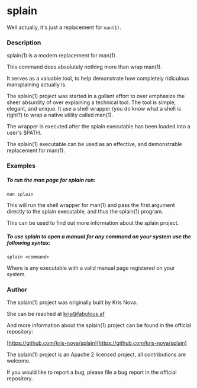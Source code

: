 # splain

Well actually, it's just a replacement for `man(1)`.

### Description

splain(1) is a modern replacement for man(1).

This command does absolutely nothing more than wrap man(1).

It serves as a valuable tool, to help demonstrate how completely
ridiculous mansplaining actually is.

The splain(1) project was started in a gallant effort to over emphasize
the sheer absurdity of over explaining a technical tool. The tool is simple,
elegant, and unique. It use a shell wrapper (you do know what a shell is right?)
to wrap a native utility called man(1).

The wrapper is executed after the splain executable has been loaded into a user's $PATH.

The splain(1) executable can be used as an effective, and demonstrable replacement for man(1).

### Examples

##### To run the man page for splain run:

```
man splain
```

This will run the shell wrapper for man(1) and pass the first argument directly to the splain executable,
and thus the splain(1) program.

This can be used to find out more information about the splain project.

##### To use splain to open a manual for any command on your system use the following syntax:

```
splain <command>
```

Where <command> is any executable with a valid manual page registered on your system.

### Author

The splain(1) project was originally built by Kris Nova.

She can be reached at [kris@fabulous.af](mailto:kris@fabulous.af)

And more information about the splain(1) project can be found in the official repository:

[https://github.com/kris-nova/splain](https://github.com/kris-nova/splain)

The splain(1) project is an Apache 2 licensed project, all contributions are welcome.

If you would like to report a bug, please file a bug report in the official repository.

